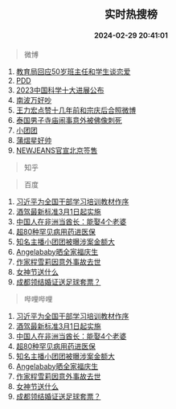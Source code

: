 <div align="center"><h2>实时热搜榜</h2><h4>2024-02-29 20:41:01</h4></div>

> 微博  

1. [教育局回应50岁班主任和学生谈恋爱](https://s.weibo.com/weibo?q=%23%E6%95%99%E8%82%B2%E5%B1%80%E5%9B%9E%E5%BA%9450%E5%B2%81%E7%8F%AD%E4%B8%BB%E4%BB%BB%E5%92%8C%E5%AD%A6%E7%94%9F%E8%B0%88%E6%81%8B%E7%88%B1%23&t=31&band_rank=1&Refer=top)<br />
2. [PDD](https://s.weibo.com/weibo?q=PDD&t=31&band_rank=2&Refer=top)<br />
3. [2023中国科学十大进展公布](https://s.weibo.com/weibo?q=%232023%E4%B8%AD%E5%9B%BD%E7%A7%91%E5%AD%A6%E5%8D%81%E5%A4%A7%E8%BF%9B%E5%B1%95%E5%85%AC%E5%B8%83%23&t=31&band_rank=3&Refer=top)<br />
4. [南波万好吵](https://s.weibo.com/weibo?q=%E5%8D%97%E6%B3%A2%E4%B8%87%E5%A5%BD%E5%90%B5&t=31&band_rank=4&Refer=top)<br />
5. [王力宏点赞十几年前和宗庆后合照微博](https://s.weibo.com/weibo?q=%23%E7%8E%8B%E5%8A%9B%E5%AE%8F%E7%82%B9%E8%B5%9E%E5%8D%81%E5%87%A0%E5%B9%B4%E5%89%8D%E5%92%8C%E5%AE%97%E5%BA%86%E5%90%8E%E5%90%88%E7%85%A7%E5%BE%AE%E5%8D%9A%23&t=31&band_rank=5&Refer=top)<br />
6. [泰国男子寺庙闹事意外被佛像刺死](https://s.weibo.com/weibo?q=%23%E6%B3%B0%E5%9B%BD%E7%94%B7%E5%AD%90%E5%AF%BA%E5%BA%99%E9%97%B9%E4%BA%8B%E6%84%8F%E5%A4%96%E8%A2%AB%E4%BD%9B%E5%83%8F%E5%88%BA%E6%AD%BB%23&t=31&band_rank=6&Refer=top)<br />
7. [小团团](https://s.weibo.com/weibo?q=%E5%B0%8F%E5%9B%A2%E5%9B%A2&t=31&band_rank=7&Refer=top)<br />
8. [蒲熠星好帅](https://s.weibo.com/weibo?q=%E8%92%B2%E7%86%A0%E6%98%9F%E5%A5%BD%E5%B8%85&t=31&band_rank=8&Refer=top)<br />
9. [NEWJEANS官宣北京签售](https://s.weibo.com/weibo?q=%23NEWJEANS%E5%AE%98%E5%AE%A3%E5%8C%97%E4%BA%AC%E7%AD%BE%E5%94%AE%23&t=31&band_rank=9&Refer=top)<br />

> 知乎  


> 百度  

1. [习近平为全国干部学习培训教材作序](https://www.baidu.com/s?wd=%E4%B9%A0%E8%BF%91%E5%B9%B3%E4%B8%BA%E5%85%A8%E5%9B%BD%E5%B9%B2%E9%83%A8%E5%AD%A6%E4%B9%A0%E5%9F%B9%E8%AE%AD%E6%95%99%E6%9D%90%E4%BD%9C%E5%BA%8F&sa=fyb_news&rsv_dl=fyb_news)<br />
2. [酒驾最新标准3月1日起实施](https://www.baidu.com/s?wd=%E9%85%92%E9%A9%BE%E6%9C%80%E6%96%B0%E6%A0%87%E5%87%863%E6%9C%881%E6%97%A5%E8%B5%B7%E5%AE%9E%E6%96%BD&sa=fyb_news&rsv_dl=fyb_news)<br />
3. [中国人在非洲当酋长：能娶4个老婆](https://www.baidu.com/s?wd=%E4%B8%AD%E5%9B%BD%E4%BA%BA%E5%9C%A8%E9%9D%9E%E6%B4%B2%E5%BD%93%E9%85%8B%E9%95%BF%EF%BC%9A%E8%83%BD%E5%A8%B64%E4%B8%AA%E8%80%81%E5%A9%86&sa=fyb_news&rsv_dl=fyb_news)<br />
4. [超80种罕见病用药进医保](https://www.baidu.com/s?wd=%E8%B6%8580%E7%A7%8D%E7%BD%95%E8%A7%81%E7%97%85%E7%94%A8%E8%8D%AF%E8%BF%9B%E5%8C%BB%E4%BF%9D&sa=fyb_news&rsv_dl=fyb_news)<br />
5. [知名主播小团团被曝涉案金额大](https://www.baidu.com/s?wd=%E7%9F%A5%E5%90%8D%E4%B8%BB%E6%92%AD%E5%B0%8F%E5%9B%A2%E5%9B%A2%E8%A2%AB%E6%9B%9D%E6%B6%89%E6%A1%88%E9%87%91%E9%A2%9D%E5%A4%A7&sa=fyb_news&rsv_dl=fyb_news)<br />
6. [Angelababy晒全家福庆生](https://www.baidu.com/s?wd=Angelababy%E6%99%92%E5%85%A8%E5%AE%B6%E7%A6%8F%E5%BA%86%E7%94%9F&sa=fyb_news&rsv_dl=fyb_news)<br />
7. [作家程雪莉因意外事故去世](https://www.baidu.com/s?wd=%E4%BD%9C%E5%AE%B6%E7%A8%8B%E9%9B%AA%E8%8E%89%E5%9B%A0%E6%84%8F%E5%A4%96%E4%BA%8B%E6%95%85%E5%8E%BB%E4%B8%96&sa=fyb_news&rsv_dl=fyb_news)<br />
8. [女神节送什么](https://www.baidu.com/s?wd=%E5%A5%B3%E7%A5%9E%E8%8A%82%E9%80%81%E4%BB%80%E4%B9%88&sa=fyb_news&rsv_dl=fyb_news)<br />
9. [成都领结婚证送足球套票？](https://www.baidu.com/s?wd=%E6%88%90%E9%83%BD%E9%A2%86%E7%BB%93%E5%A9%9A%E8%AF%81%E9%80%81%E8%B6%B3%E7%90%83%E5%A5%97%E7%A5%A8%EF%BC%9F&sa=fyb_news&rsv_dl=fyb_news)<br />

> 哔哩哔哩  

1. [习近平为全国干部学习培训教材作序](https://www.baidu.com/s?wd=%E4%B9%A0%E8%BF%91%E5%B9%B3%E4%B8%BA%E5%85%A8%E5%9B%BD%E5%B9%B2%E9%83%A8%E5%AD%A6%E4%B9%A0%E5%9F%B9%E8%AE%AD%E6%95%99%E6%9D%90%E4%BD%9C%E5%BA%8F&sa=fyb_news&rsv_dl=fyb_news)<br />
2. [酒驾最新标准3月1日起实施](https://www.baidu.com/s?wd=%E9%85%92%E9%A9%BE%E6%9C%80%E6%96%B0%E6%A0%87%E5%87%863%E6%9C%881%E6%97%A5%E8%B5%B7%E5%AE%9E%E6%96%BD&sa=fyb_news&rsv_dl=fyb_news)<br />
3. [中国人在非洲当酋长：能娶4个老婆](https://www.baidu.com/s?wd=%E4%B8%AD%E5%9B%BD%E4%BA%BA%E5%9C%A8%E9%9D%9E%E6%B4%B2%E5%BD%93%E9%85%8B%E9%95%BF%EF%BC%9A%E8%83%BD%E5%A8%B64%E4%B8%AA%E8%80%81%E5%A9%86&sa=fyb_news&rsv_dl=fyb_news)<br />
4. [超80种罕见病用药进医保](https://www.baidu.com/s?wd=%E8%B6%8580%E7%A7%8D%E7%BD%95%E8%A7%81%E7%97%85%E7%94%A8%E8%8D%AF%E8%BF%9B%E5%8C%BB%E4%BF%9D&sa=fyb_news&rsv_dl=fyb_news)<br />
5. [知名主播小团团被曝涉案金额大](https://www.baidu.com/s?wd=%E7%9F%A5%E5%90%8D%E4%B8%BB%E6%92%AD%E5%B0%8F%E5%9B%A2%E5%9B%A2%E8%A2%AB%E6%9B%9D%E6%B6%89%E6%A1%88%E9%87%91%E9%A2%9D%E5%A4%A7&sa=fyb_news&rsv_dl=fyb_news)<br />
6. [Angelababy晒全家福庆生](https://www.baidu.com/s?wd=Angelababy%E6%99%92%E5%85%A8%E5%AE%B6%E7%A6%8F%E5%BA%86%E7%94%9F&sa=fyb_news&rsv_dl=fyb_news)<br />
7. [作家程雪莉因意外事故去世](https://www.baidu.com/s?wd=%E4%BD%9C%E5%AE%B6%E7%A8%8B%E9%9B%AA%E8%8E%89%E5%9B%A0%E6%84%8F%E5%A4%96%E4%BA%8B%E6%95%85%E5%8E%BB%E4%B8%96&sa=fyb_news&rsv_dl=fyb_news)<br />
8. [女神节送什么](https://www.baidu.com/s?wd=%E5%A5%B3%E7%A5%9E%E8%8A%82%E9%80%81%E4%BB%80%E4%B9%88&sa=fyb_news&rsv_dl=fyb_news)<br />
9. [成都领结婚证送足球套票？](https://www.baidu.com/s?wd=%E6%88%90%E9%83%BD%E9%A2%86%E7%BB%93%E5%A9%9A%E8%AF%81%E9%80%81%E8%B6%B3%E7%90%83%E5%A5%97%E7%A5%A8%EF%BC%9F&sa=fyb_news&rsv_dl=fyb_news)<br />
